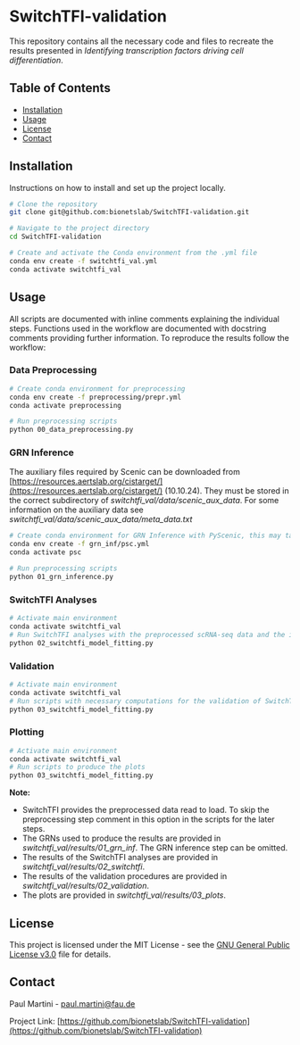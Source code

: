 # SwitchTFI-validation

This repository contains all the necessary code and files to recreate the results presented in *Identifying transcription factors driving cell differentiation*.

## Table of Contents
- [Installation](#installation)
- [Usage](#usage)
- [License](#license)
- [Contact](#contact)

## Installation

Instructions on how to install and set up the project locally.

```bash
# Clone the repository
git clone git@github.com:bionetslab/SwitchTFI-validation.git

# Navigate to the project directory
cd SwitchTFI-validation

# Create and activate the Conda environment from the .yml file
conda env create -f switchtfi_val.yml
conda activate switchtfi_val
```


## Usage
All scripts are documented with inline comments explaining the individual steps.
Functions used in the workflow are documented with docstring comments providing further information.
To reproduce the results follow the workflow:

### Data Preprocessing
```bash
# Create conda environment for preprocessing
conda env create -f preprocessing/prepr.yml
conda activate preprocessing

# Run preprocessing scripts
python 00_data_preprocessing.py
```
### GRN Inference
The auxiliary files required by Scenic can be downloaded from [https://resources.aertslab.org/cistarget/](https://resources.aertslab.org/cistarget/) (10.10.24).
They must be stored in the correct subdirectory of *switchtfi_val/data/scenic_aux_data*. For some information on the auxiliary data see *switchtfi_val/data/scenic_aux_data/meta_data.txt*
```bash
# Create conda environment for GRN Inference with PyScenic, this may take a while
conda env create -f grn_inf/psc.yml
conda activate psc

# Run preprocessing scripts
python 01_grn_inference.py
```

### SwitchTFI Analyses
```bash
# Activate main environment
conda activate switchtfi_val
# Run SwitchTFI analyses with the preprocessed scRNA-seq data and the inferred GRN as an input
python 02_switchtfi_model_fitting.py
```

### Validation
```bash
# Activate main environment
conda activate switchtfi_val
# Run scripts with necessary computations for the validation of SwitchTFI
python 03_switchtfi_model_fitting.py
```

### Plotting
```bash
# Activate main environment
conda activate switchtfi_val
# Run scripts to produce the plots
python 03_switchtfi_model_fitting.py
```
**Note:**
- SwitchTFI provides the preprocessed data read to load. To skip the preprocessing step comment in this option in the scripts for the later steps.
- The GRNs used to produce the results are provided in *switchtfi_val/results/01_grn_inf*. The GRN inference step can be omitted.
- The results of the SwitchTFI analyses are provided in *switchtfi_val/results/02_switchtfi*.
- The results of the validation procedures are provided in *switchtfi_val/results/02_validation*.
- The plots are provided in *switchtfi_val/results/03_plots*.


## License

This project is licensed under the MIT License - see the [GNU General Public License v3.0](LICENSE) file for details.

## Contact

Paul Martini - paul.martini@fau.de

Project Link: [https://github.com/bionetslab/SwitchTFI-validation](https://github.com/bionetslab/SwitchTFI-validation)
